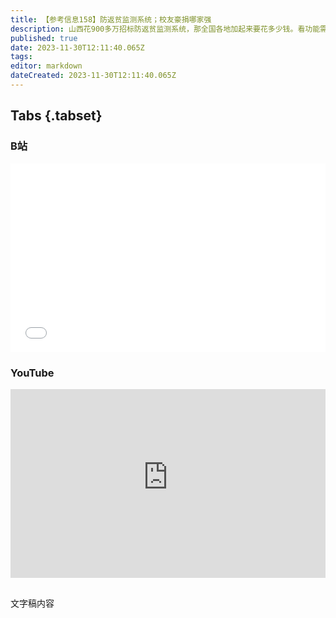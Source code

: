 ```yaml
---
title: 【参考信息158】防返贫监测系统；校友豪捐哪家强
description: 山西花900多万招标防返贫监测系统，那全国各地加起来要花多少钱。看功能需求，真不能利用民政、农业农村、社保部门现有系统完成吗？官方回应说是经过论证的，合法合规。只是合法合规的，未必都合理。河北平山征缴农村治安保险引发关注，不是新事儿。农村警力不足，治安外包，起源于上世纪末退伍军人承包一村治安，各地摸索了不同的模式。小米董事长雷军向武汉大学豪捐13亿，刷新全国记录；第一代网红官员伍皓落马一年后出现在官方报道中。
published: true
date: 2023-11-30T12:11:40.065Z
tags: 
editor: markdown
dateCreated: 2023-11-30T12:11:40.065Z
---
```


## Tabs {.tabset}
### B站
<div style="position: relative; padding: 30% 45%;">
<iframe style="position: absolute; width: 100%; height: 100%; left: 0; top: 0;" src="//player.bilibili.com/player.html?&bvid=BV1oG411i7SQ&page=1&as_wide=1&high_quality=1&danmaku=1&autoplay=0" scrolling="no" border="0" frameborder="no" framespacing="0" allowfullscreen="true"></iframe>
</div>

### YouTube
<div style="position: relative; padding: 30% 45%;">
<iframe style="position: absolute; top: 0; left: 0; width: 100%; height: 100%;" src="https://www.youtube-nocookie.com/embed/YouTubeVID" title="YouTube video player" frameborder="0" allow="accelerometer; autoplay; clipboard-write; encrypted-media; gyroscope; picture-in-picture" allowfullscreen></iframe>
</div>

## 

文字稿内容
